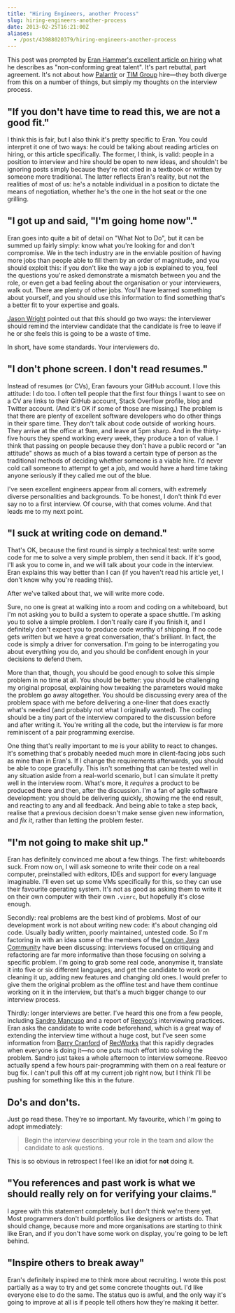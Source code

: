 ```yaml
---
title: "Hiring Engineers, another Process"
slug: hiring-engineers-another-process
date: 2013-02-25T16:21:00Z
aliases:
  - /post/43988020379/hiring-engineers-another-process
---
```


This post was prompted by [Eran Hammer's excellent article on
hiring](http://hueniverse.com/2013/02/hiring-engineers-a-process/) what
he describes as "non-conforming great talent". It's part rebuttal, part
agreement. It's not about how [Palantir](http://palantir.com/) or [TIM
Group](http://timgroup.com/) hire—they both diverge from this on a
number of things, but simply my thoughts on the interview process.

<!--more-->

## "If you don't have time to read this, we are not a good fit."

I think this is fair, but I also think it's pretty specific to Eran. You
could interpret it one of two ways: he could be talking about reading
articles on hiring, or this article specifically. The former, I think,
is valid: people in a position to interview and hire should be open to
new ideas, and shouldn't be ignoring posts simply because they're not
cited in a textbook or written by someone more traditional. The latter
reflects Eran's reality, but not the realities of most of us: he's a
notable individual in a position to dictate the means of negotiation,
whether he's the one in the hot seat or the one grilling.

## "I got up and said, "I'm going home now"."

Eran goes into quite a bit of detail on "What Not to Do", but it can be
summed up fairly simply: know what you're looking for and don't
compromise. We in the tech industry are in the enviable position of
having more jobs than people able to fill them by an order of magnitude,
and you should exploit this: if you don't like the way a job is
explained to you, feel the questions you're asked demonstrate a mismatch
between you and the role, or even get a bad feeling about the
organisation or your interviewers, walk out. There are plenty of other
jobs. You'll have learned something about yourself, and you should use
this information to find something that's a better fit to your expertise
and goals.

[Jason Wright](https://twitter.com/ukjasonwright) pointed out that this
should go two ways: the interviewer should remind the interview
candidate that the candidate is free to leave if he or she feels this is
going to be a waste of time.

In short, have some standards. Your interviewers do.

## "I don't phone screen. I don't read resumes."

Instead of resumes (or CVs), Eran favours your GitHub account. I love
this attitude: I do too. I often tell people that the first four things
I want to see on a CV are links to their GitHub account, Stack Overflow
profile, blog and Twitter account. (And it's OK if some of those are
missing.) The problem is that there are plenty of excellent software
developers who do other things in their spare time. They don't talk
about code outside of working hours. They arrive at the office at 9am,
and leave at 5pm sharp. And in the thirty-five hours they spend working
every week, they produce a ton of value. I think that passing on people
because they don't have a public record or "an attitude" shows as much
of a bias toward a certain type of person as the traditional methods of
deciding whether someone is a viable hire. I'd never cold call someone
to attempt to get a job, and would have a hard time taking anyone
seriously if they called me out of the blue.

I've seen excellent engineers appear from all corners, with extremely
diverse personalities and backgrounds. To be honest, I don't think I'd
ever say no to a first interview. Of course, with that comes volume. And
that leads me to my next point.

## "I suck at writing code on demand."

That's OK, because the first round is simply a technical test: write
some code for me to solve a very simple problem, then send it back. If
it's good, I'll ask you to come in, and we will talk about your code in
the interview. Eran explains this way better than I can (if you haven't
read his article yet, I don't know why you're reading this).

After we've talked about that, we will write more code.

Sure, no one is great at walking into a room and coding on a whiteboard,
but I'm not asking you to build a system to operate a space shuttle. I'm
asking you to solve a simple problem. I don't really care if you finish
it, and I definitely don't expect you to produce code worthy of
shipping. If no code gets written but we have a great conversation,
that's brilliant. In fact, the code is simply a driver for conversation.
I'm going to be interrogating you about everything you do, and you
should be confident enough in your decisions to defend them.

More than that, though, you should be good enough to solve this simple
problem in no time at all. You should be better: you should be
challenging my original proposal, explaining how tweaking the parameters
would make the problem go away altogether. You should be discussing
every area of the problem space with me before delivering a one-liner
that does exactly what's needed (and probably not what I originally
wanted). The coding should be a tiny part of the interview compared to
the discussion before and after writing it. You're writing all the code,
but the interview is far more reminiscent of a pair programming
exercise.

One thing that's really important to me is your ability to react to
changes. It's something that's probably needed much more in
client-facing jobs such as mine than in Eran's. If I change the
requirements afterwards, you should be able to cope gracefully. This
isn't something that can be tested well in any situation aside from a
real-world scenario, but I can simulate it pretty well in the interview
room. What's more, it _requires_ a product to be produced there and
then, after the discussion. I'm a fan of agile software development: you
should be delivering quickly, showing me the end result, and reacting to
any and all feedback. And being able to take a step back, realise that a
previous decision doesn't make sense given new information, and _fix
it_, rather than letting the problem fester.

## "I'm not going to make shit up."

Eran has definitely convinced me about a few things. The first:
whiteboards suck. From now on, I will ask someone to write their code on
a real computer, preinstalled with editors, IDEs and support for every
language imaginable. I'll even set up some VMs specifically for this, so
they can use their favourite operating system. It's not as good as
asking them to write it on their own computer with their own `.vimrc`,
but hopefully it's close enough.

Secondly: real problems are the best kind of problems. Most of our
development work is not about writing new code: it's about changing old
code. Usually badly written, poorly maintained, untested code. So I'm
factoring in with an idea some of the members of the [London Java
Community](http://www.meetup.com/Londonjavacommunity/) have been
discussing: interviews focused on critiquing and refactoring are far
more informative than those focusing on solving a specific problem. I'm
going to grab some real code, anonymise it, translate it into five or
six different languages, and get the candidate to work on cleaning it
up, adding new features and changing old ones. I would prefer to give
them the original problem as the offline test and have them continue
working on it in the interview, but that's a much bigger change to our
interview process.

Thirdly: longer interviews are better. I've heard this one from a few
people, including [Sandro Mancuso](http://craftedsw.blogspot.com/) and a
report of [Reevoo's](http://www.reevoo.com/) interviewing practices.
Eran asks the candidate to write code beforehand, which is a great way
of extending the interview time without a huge cost, but I've seen some
information from [Barry
Cranford](http://uk.linkedin.com/in/barrycranford) of
[RecWorks](http://recworks.co.uk/) that this rapidly degrades when
everyone is doing it—no one puts much effort into solving the problem.
Sandro just takes a whole afternoon to interview someone. Reevoo
actually spend a few hours pair-programming with them on a real feature
or bug fix. I can't pull this off at my current job right now, but I
think I'll be pushing for something like this in the future.

## Do's and don'ts.

Just go read these. They're so important. My favourite, which I'm going
to adopt immediately:

> Begin the interview describing your role in the team and allow the
> candidate to ask questions.

This is so obvious in retrospect I feel like an idiot for **not** doing
it.

## "You references and past work is what we should really rely on for verifying your claims."

I agree with this statement completely, but I don't think we're there
yet. Most programmers don't build portfolios like designers or artists
do. That should change, because more and more organisations are starting
to think like Eran, and if you don't have some work on display, you're
going to be left behind.

## "Inspire others to break away"

Eran's definitely inspired me to think more about recruiting. I wrote
this post partially as a way to try and get some concrete thoughts out.
I'd like everyone else to do the same. The status quo is awful, and the
only way it's going to improve at all is if people tell others how
they're making it better.
